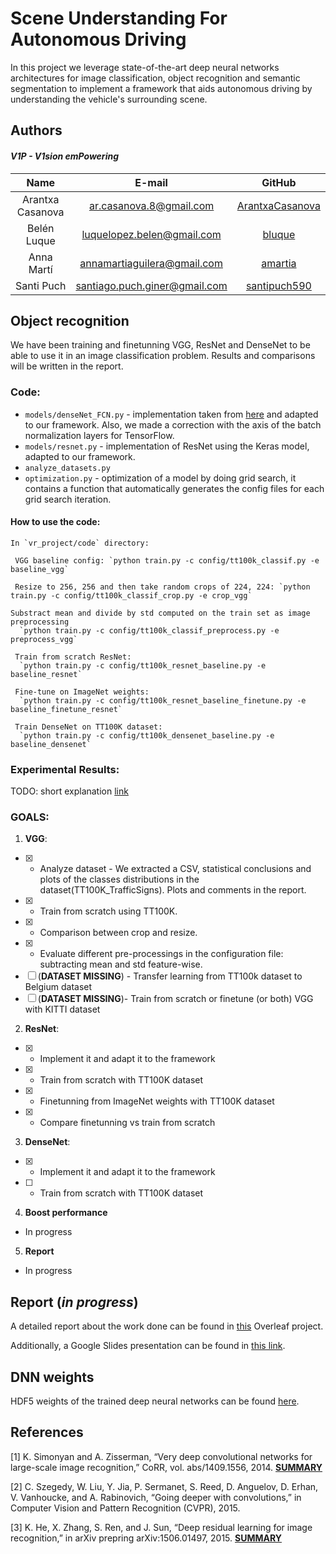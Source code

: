 ﻿# Scene Understanding For Autonomous Driving

In this project we leverage state-of-the-art deep neural networks architectures for image classification,
object recognition and semantic segmentation to implement a framework that aids autonomous
driving by understanding the vehicle's surrounding scene.

## Authors

#### _V1P - V1sion emPowering_  

| Name | E-mail | GitHub |
| :---: | :---: | :---: |
| Arantxa Casanova | ar.casanova.8@gmail.com | [ArantxaCasanova](https://github.com/ArantxaCasanova) |
| Belén Luque | luquelopez.belen@gmail.com | [bluque](https://github.com/bluque) |
| Anna Martí | annamartiaguilera@gmail.com | [amartia](https://github.com/amartia) |
| Santi Puch | santiago.puch.giner@gmail.com | [santipuch590](https://github.com/santipuch590) |


## Object recognition
We have been training and finetunning VGG, ResNet and DenseNet to be able to use it in an image classification problem. Results and comparisons will be written in the report.

### Code:
  - `models/denseNet_FCN.py` - implementation taken from [here](https://github.com/tdeboissiere/DeepLearningImplementations/tree/master/DenseNet) and adapted to our framework. Also, we made a correction with the axis of the batch normalization layers for TensorFlow.
  - `models/resnet.py` - implementation of ResNet using the Keras model, adapted to our framework.
  - `analyze_datasets.py`
  - `optimization.py` - optimization of a model by doing grid search, it contains a function that automatically generates the config files for each grid search iteration.

  #### How to use the code: 
  
    In `vr_project/code` directory:
    
     VGG baseline config: `python train.py -c config/tt100k_classif.py -e baseline_vgg`
      
     Resize to 256, 256 and then take random crops of 224, 224: `python train.py -c config/tt100k_classif_crop.py -e crop_vgg` 
      
    Substract mean and divide by std computed on the train set as image preprocessing 
      `python train.py -c config/tt100k_classif_preprocess.py -e preprocess_vgg`   

     Train from scratch ResNet:
      `python train.py -c config/tt100k_resnet_baseline.py -e baseline_resnet`  
    
     Fine-tune on ImageNet weights: 
      `python train.py -c config/tt100k_resnet_baseline_finetune.py -e baseline_finetune_resnet`  
    
     Train DenseNet on TT100K dataset:   
      `python train.py -c config/tt100k_densenet_baseline.py -e baseline_densenet`
    
### Experimental Results:

TODO: short explanation
[link](https://docs.google.com/presentation/d/1CoZ54Plh_OXtutMvwdqmTDQqI6u52EK-r81eFH1JN7M/edit?usp=sharing)

### GOALS: 
1. **VGG**:
  - [x] - Analyze dataset - We extracted a CSV, statistical conclusions and plots of the classes distributions in the dataset(TT100K_TrafficSigns). Plots and comments in the report.
  - [x] - Train from scratch using TT100K.
  - [x] - Comparison between crop and resize.
  - [x] - Evaluate different pre-processings in the configuration file: subtracting mean and std feature-wise.
  - [ ] \(**DATASET MISSING**) - Transfer learning from TT100k dataset to Belgium dataset
  - [ ]  \(**DATASET MISSING**)- Train from scratch or finetune (or both) VGG with KITTI dataset
2. **ResNet**:
  - [x] - Implement it and adapt it to the framework
  - [x] - Train from scratch with TT100K dataset
  - [x] - Finetunning from ImageNet weights with TT100K dataset
  - [x] - Compare finetunning vs train from scratch 
3. **DenseNet**:
  - [x] - Implement it and adapt it to the framework
  - [ ] - Train from scratch with TT100K dataset     
4. **Boost performance** 
  - In progress     
5. **Report** 
  - In progress 
     
   
## Report (_in progress_)

A detailed report about the work done can be found in [this](https://www.overleaf.com/read/nfmcpnydkwhb) Overleaf project. 

Additionally, a Google Slides presentation can be found in [this link](https://drive.google.com/open?id=1HpHPrQAMaI4yfxdcumAXnMNNF04tiprdRPl3zCxhUb8).


## DNN weights
HDF5 weights of the trained deep neural networks can be found 
[here](https://drive.google.com/open?id=0ByrI9_WaU23FdHoxX1h4X2ZXYUU).

## References

[1] K. Simonyan and A. Zisserman, “Very deep convolutional networks for large-scale
image recognition,” CoRR, vol. abs/1409.1556, 2014. **[SUMMARY](https://drive.google.com/open?id=0B8Ql6cxgb4lXc0FWWHAyVWVoYU0)**

[2] C. Szegedy, W. Liu, Y. Jia, P. Sermanet, S. Reed, D. Anguelov, D. Erhan, V. Vanhoucke,
and A. Rabinovich, “Going deeper with convolutions,” in Computer Vision
and Pattern Recognition (CVPR), 2015. 

[3] K. He, X. Zhang, S. Ren, and J. Sun, “Deep residual learning for image recognition,”
in arXiv prepring arXiv:1506.01497, 2015. **[SUMMARY](https://drive.google.com/open?id=0ByrI9_WaU23FQ042WDB1TTJvc1U)**
